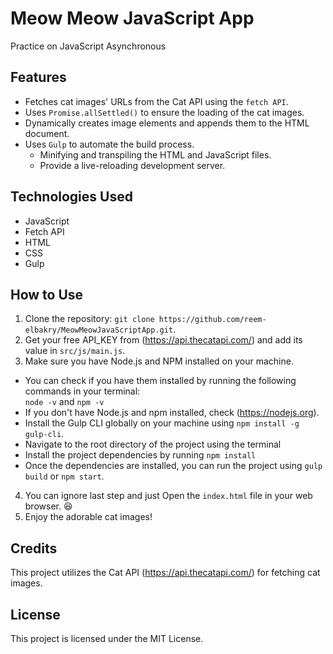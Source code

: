 # Meow Meow JavaScript App
Practice on JavaScript Asynchronous 

## Features
- Fetches cat images' URLs from the Cat API using the `fetch API`.
- Uses `Promise.allSettled()` to ensure the loading of the cat images.
- Dynamically creates image elements and appends them to the HTML document.
- Uses `Gulp` to automate the build process. 
    - Minifying and transpiling the HTML and JavaScript files. 
    - Provide a live-reloading development server.

## Technologies Used
- JavaScript
- Fetch API
- HTML
- CSS
- Gulp

## How to Use
1. Clone the repository: `git clone https://github.com/reem-elbakry/MeowMeowJavaScriptApp.git`.
2. Get your free API_KEY from (https://api.thecatapi.com/) and add its value in `src/js/main.js`.
3. Make sure you have Node.js and NPM installed on your machine. 
- You can check if you have them installed by running the following commands in your terminal:  <br /> 
   `node -v` and `npm -v`
- If you don't have Node.js and npm installed, check (https://nodejs.org).
- Install the Gulp CLI globally on your machine using `npm install -g gulp-cli`.
- Navigate to the root directory of the project using the terminal 
- Install the project dependencies by running `npm install`
- Once the dependencies are installed, you can run the project using `gulp build` or `npm start`.
4. You can ignore last step and just Open the `index.html` file in your web browser. :laughing:
4. Enjoy the adorable cat images!

## Credits
This project utilizes the Cat API (https://api.thecatapi.com/) for fetching cat images.

## License
This project is licensed under the MIT License.
